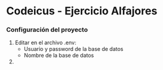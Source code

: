 # Codeicus - Ejercicio Alfajores

### Configuración del proyecto

1. Editar en el archivo .env: 
    - Usuario y password de la base de datos
    - Nombre de la base de datos
2. 
